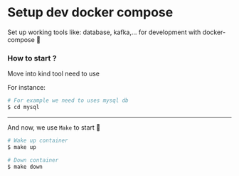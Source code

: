 # Setup dev docker compose

Set up working tools like: database, kafka,... for development with docker-compose 🎉

### How to start ?

Move into kind tool need to use

For instance:

```bash
# For example we need to uses mysql db
$ cd mysql
```
---
And now, we use `Make` to start 🚀
```bash
# Wake up container
$ make up
```

```bash
# Down container
$ make down
```
